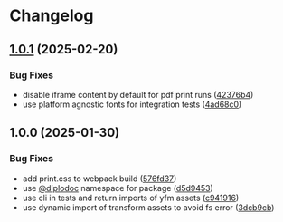 # Changelog

## [1.0.1](https://github.com/diplodoc-platform/pdf-generator/compare/v1.0.0...v1.0.1) (2025-02-20)


### Bug Fixes

* disable iframe content by default for pdf print runs ([42376b4](https://github.com/diplodoc-platform/pdf-generator/commit/42376b4b274efbe31a451050472bd72a0c0757a6))
* use platform agnostic fonts for integration tests ([4ad68c0](https://github.com/diplodoc-platform/pdf-generator/commit/4ad68c02c37a37baff97175f59bc304f957952ed))

## 1.0.0 (2025-01-30)


### Bug Fixes

* add print.css to webpack build ([576fd37](https://github.com/diplodoc-platform/pdf-generator/commit/576fd3764a19999d51ae840feced35c23fdbd280))
* use [@diplodoc](https://github.com/diplodoc) namespace for package ([d5d9453](https://github.com/diplodoc-platform/pdf-generator/commit/d5d94533443c9e36b20e469636f7c3d6530d5741))
* use cli in tests and return imports of yfm assets ([c941916](https://github.com/diplodoc-platform/pdf-generator/commit/c941916af6627453f00d348e74d7e91bb9cfdaad))
* use dynamic import of transform assets to avoid fs error ([3dcb9cb](https://github.com/diplodoc-platform/pdf-generator/commit/3dcb9cb494d3693e026f8003668dce4da77f294b))
